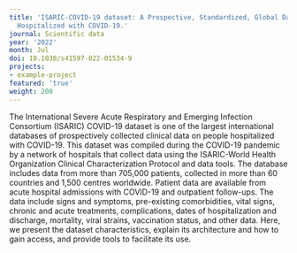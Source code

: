 ```yaml
---
title: 'ISARIC-COVID-19 dataset: A Prospective, Standardized, Global Dataset of Patients
  Hospitalized with COVID-19.'
journal: Scientific data
year: '2022'
month: Jul
doi: 10.1038/s41597-022-01534-9
projects:
- example-project
featured: 'true'
weight: 200
---
```


The International Severe Acute Respiratory and Emerging Infection Consortium (ISARIC) COVID-19 dataset is one of the largest international databases of prospectively collected clinical data on people hospitalized with COVID-19. This dataset was compiled during the COVID-19 pandemic by a network of hospitals that collect data using the ISARIC-World Health Organization Clinical Characterization Protocol and data tools. The database includes data from more than 705,000 patients, collected in more than 60 countries and 1,500 centres worldwide. Patient data are available from acute hospital admissions with COVID-19 and outpatient follow-ups. The data include signs and symptoms, pre-existing comorbidities, vital signs, chronic and acute treatments, complications, dates of hospitalization and discharge, mortality, viral strains, vaccination status, and other data. Here, we present the dataset characteristics, explain its architecture and how to gain access, and provide tools to facilitate its use.